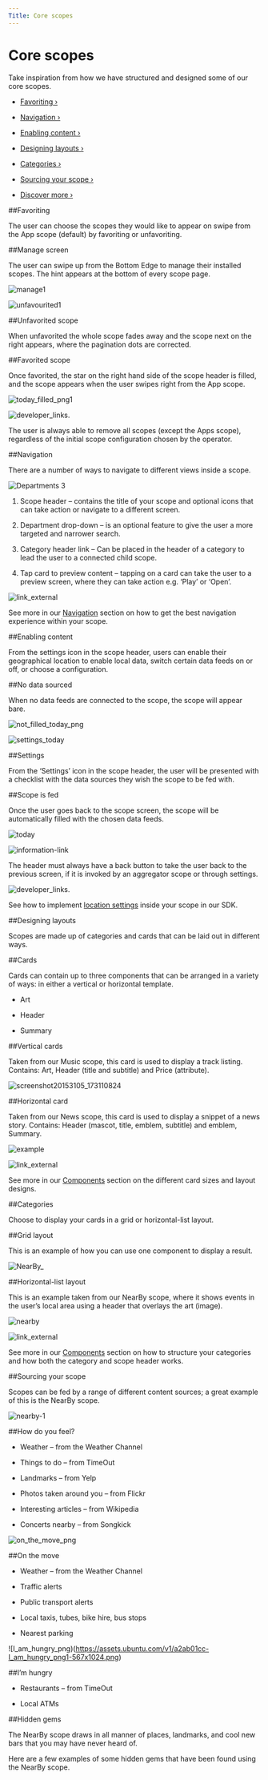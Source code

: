 ```yaml
---
Title: Core scopes
---
```


# Core scopes

Take inspiration from how we have structured and designed some of our core scopes.

-  [Favoriting ›](#favoriting)

-  [Navigation ›](#navigation)

-  [Enabling content ›](#enabling-content)

-  [Designing layouts ›](#designing-layouts)

-  [Categories ›](#categories)

-  [Sourcing your scope ›](#sourcing-your-scope)

-  [Discover more ›](#discover-more)

##Favoriting

The user can choose the scopes they would like to appear on swipe from the App scope (default) by favoriting or unfavoriting.

##Manage screen

The user can swipe up from the Bottom Edge to manage their installed scopes. The hint appears at the bottom of every scope page.

![manage1](https://assets.ubuntu.com/v1/66a39d05-manage11-567x1024.png)

![unfavourited1](https://assets.ubuntu.com/v1/04575fa3-unfavourited11-567x1024.png)

##Unfavorited scope

When unfavorited the whole scope fades away and the scope next on the right appears, where the pagination dots are corrected.

##Favorited scope

Once favorited, the star on the right hand side of the scope header is filled, and the scope appears when the user swipes right from the App scope.

![today_filled_png1](https://assets.ubuntu.com/v1/073f30a6-today_filled_png12-567x1024.png)

![developer_links.](https://assets.ubuntu.com/v1/0d9d7281-developer_links..png)

The user is always able to remove all scopes (except the Apps scope), regardless of the initial scope configuration chosen by the operator.

##Navigation

There are a number of ways to navigate to different views inside a scope.

![Departments 3](https://assets.ubuntu.com/v1/2a544668-Departments-3.png)

1. Scope header – contains the title of your scope and optional icons that can take action or navigate to a different screen.

2. Department drop-down – is an optional feature to give the user a more targeted and narrower search.

3. Category header link – Can be placed in the header of a category to lead the user to a connected child scope.

4. Tap card to preview content – tapping on a card can take the user to a preview screen, where they can take action e.g. ‘Play’ or ‘Open’.

![link_external](https://assets.ubuntu.com/v1/9e8b37dd-link_external.png)

See more in our  [Navigation](navigation.md) section on how to get the best navigation experience within your scope.

##Enabling content

From the settings icon in the scope header, users can enable their geographical location to enable local data, switch certain data feeds on or off, or choose a configuration.

##No data sourced

When no data feeds are connected to the scope, the scope will appear bare.

![not_filled_today_png](https://assets.ubuntu.com/v1/20f428e2-not_filled_today_png1-567x1024.png)

![settings_today](https://assets.ubuntu.com/v1/b05bfaf5-settings_today1-567x1024.png)

##Settings

From the ‘Settings’ icon in the scope header, the user will be presented with a checklist with the data sources they wish the scope to be fed with.

##Scope is fed

Once the user goes back to the scope screen, the scope will be automatically filled with the chosen data feeds.

![today](https://assets.ubuntu.com/v1/79520fde-today1-567x1024.png)

![information-link](https://assets.ubuntu.com/v1/7024ba0f-information-link.png)

The header must always have a back button to take the user back to the previous screen, if it is invoked by an aggregator scope or through settings.

![developer_links.](https://assets.ubuntu.com/v1/0d9d7281-developer_links..png)

See how to implement  [location settings](../api-cpp-current/Location.md) inside your scope in our SDK.

##Designing layouts

Scopes are made up of categories and cards that can be laid out in different ways.

##Cards

Cards can contain up to three components that can be arranged in a variety of ways: in either a vertical or horizontal template.

- Art

- Header

- Summary

##Vertical cards

Taken from our Music scope, this card is used to display a track listing. Contains: Art, Header (title and subtitle) and Price (attribute).

![screenshot20153105_173110824](https://assets.ubuntu.com/v1/61961ab1-screenshot20153105_173110824.png)

##Horizontal card

Taken from our News scope, this card is used to display a snippet of a news story. Contains: Header (mascot, title, emblem, subtitle) and emblem, Summary.

![example](https://assets.ubuntu.com/v1/fb4cd451-example.png)

![link_external](https://assets.ubuntu.com/v1/9e8b37dd-link_external.png)

See more in our  [Components](components.md) section on the different card sizes and layout designs.

##Categories

Choose to display your cards in a grid or horizontal-list layout.

##Grid layout

This is an example of how you can use one component to display a result.

![NearBy_](https://assets.ubuntu.com/v1/26114ef0-NearBy_.png)

##Horizontal-list layout

This is an example taken from our NearBy scope, where it shows events in the user’s local area using a header that overlays the art (image).

![nearby](https://assets.ubuntu.com/v1/96bd8412-nearby1.png)

![link_external](https://assets.ubuntu.com/v1/9e8b37dd-link_external.png)

See more in our  [Components](components.md) section on how to structure your categories and how both the category and scope header works.

##Sourcing your scope

Scopes can be fed by a range of different content sources; a great example of this is the NearBy scope.

![nearby-1](https://assets.ubuntu.com/v1/74adabc8-nearby-1-567x1024.png)

##How do you feel?

- Weather – from the Weather Channel

- Things to do – from TimeOut

- Landmarks – from Yelp

- Photos taken around you – from Flickr

- Interesting articles – from Wikipedia

- Concerts nearby – from Songkick

![on_the_move_png](https://assets.ubuntu.com/v1/28d548ce-on_the_move_png1-567x1024.png)

##On the move

- Weather – from the Weather Channel

- Traffic alerts

- Public transport alerts

- Local taxis, tubes, bike hire, bus stops

- Nearest parking

![I_am_hungry_png)(https://assets.ubuntu.com/v1/a2ab01cc-I_am_hungry_png1-567x1024.png)

##I’m hungry

- Restaurants – from TimeOut

- Local ATMs

##Hidden gems

The NearBy scope draws in all manner of places, landmarks, and cool new bars that you may have never heard of.

Here are a few examples of some hidden gems that have been found using the NearBy scope.
